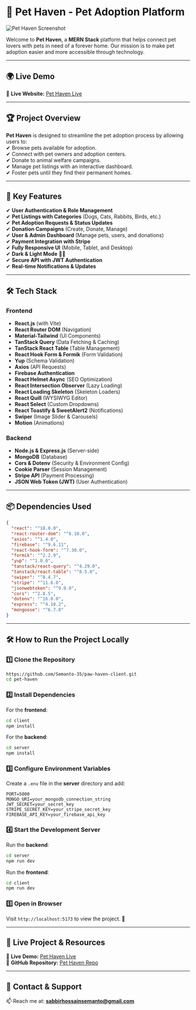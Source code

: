 
# 🐾 **Pet Haven - Pet Adoption Platform**  

![Pet Haven Screenshot](https://your-image-url.com)  

Welcome to **Pet Haven**, a **MERN Stack** platform that helps connect pet lovers with pets in need of a forever home. Our mission is to make pet adoption easier and more accessible through technology.  

---

## 🌍 **Live Demo**  
🔗 **Live Website:** [Pet Haven Live](https://paw-haven-39454.web.app/)  

---

## 🏆 **Project Overview**  
**Pet Haven** is designed to streamline the pet adoption process by allowing users to:  
✔ Browse pets available for adoption.  
✔ Connect with pet owners and adoption centers.  
✔ Donate to animal welfare campaigns.  
✔ Manage pet listings with an interactive dashboard.  
✔ Foster pets until they find their permanent homes.  

---

## 🚀 **Key Features**  
✔ **User Authentication & Role Management**  
✔ **Pet Listings with Categories** (Dogs, Cats, Rabbits, Birds, etc.)  
✔ **Pet Adoption Requests & Status Updates**  
✔ **Donation Campaigns** (Create, Donate, Manage)  
✔ **User & Admin Dashboard** (Manage pets, users, and donations)  
✔ **Payment Integration with Stripe**  
✔ **Fully Responsive UI** (Mobile, Tablet, and Desktop)  
✔ **Dark & Light Mode** 🌙🌞  
✔ **Secure API with JWT Authentication**  
✔ **Real-time Notifications & Updates**  

---

## 🛠️ **Tech Stack**  

### **Frontend**  
- **React.js** (with Vite)  
- **React Router DOM** (Navigation)  
- **Material-Tailwind** (UI Components)  
- **TanStack Query** (Data Fetching & Caching)  
- **TanStack React Table** (Table Management)  
- **React Hook Form & Formik** (Form Validation)  
- **Yup** (Schema Validation)  
- **Axios** (API Requests)  
- **Firebase Authentication**  
- **React Helmet Async** (SEO Optimization)  
- **React Intersection Observer** (Lazy Loading)  
- **React Loading Skeleton** (Skeleton Loaders)  
- **React Quill** (WYSIWYG Editor)  
- **React Select** (Custom Dropdowns)  
- **React Toastify & SweetAlert2** (Notifications)  
- **Swiper** (Image Slider & Carousels)  
- **Motion** (Animations)  

### **Backend**  
- **Node.js & Express.js** (Server-side)  
- **MongoDB** (Database)  
- **Cors & Dotenv** (Security & Environment Config)  
- **Cookie Parser** (Session Management)  
- **Stripe API** (Payment Processing)  
- **JSON Web Token (JWT)** (User Authentication)  

---

## 📦 **Dependencies Used**  

```json
{
  "react": "^18.0.0",
  "react-router-dom": "^6.10.0",
  "axios": "^1.4.0",
  "firebase": "^9.6.11",
  "react-hook-form": "^7.30.0",
  "formik": "^2.2.9",
  "yup": "^1.0.0",
  "tanstack/react-query": "^4.29.0",
  "tanstack/react-table": "^8.5.0",
  "swiper": "^8.4.7",
  "stripe": "^11.6.0",
  "jsonwebtoken": "^9.0.0",
  "cors": "^2.8.5",
  "dotenv": "^16.0.0",
  "express": "^4.18.2",
  "mongoose": "^6.7.0"
}
```

---

## 🛠️ **How to Run the Project Locally**  

### **1️⃣ Clone the Repository**  
```bash
https://github.com/Semanto-35/paw-haven-client.git
cd pet-haven
```

### **2️⃣ Install Dependencies**  
For the **frontend**:  
```bash
cd client
npm install
```
For the **backend**:  
```bash
cd server
npm install
```

### **3️⃣ Configure Environment Variables**  
Create a `.env` file in the **server** directory and add:  
```env
PORT=5000
MONGO_URI=your_mongodb_connection_string
JWT_SECRET=your_secret_key
STRIPE_SECRET_KEY=your_stripe_secret_key
FIREBASE_API_KEY=your_firebase_api_key
```

### **4️⃣ Start the Development Server**  
Run the **backend**:  
```bash
cd server
npm run dev
```
Run the **frontend**:  
```bash
cd client
npm run dev
```

### **5️⃣ Open in Browser**  
Visit `http://localhost:5173` to view the project. 🚀  

---

## 🔗 **Live Project & Resources**  
🔗 **Live Demo:** [Pet Haven Live](https://paw-haven-39454.web.app/)  
📂 **GitHub Repository:** [Pet Haven Repo](https://github.com/Semanto-35/paw-haven-client) 

---

## 📧 **Contact & Support**  
📫 Reach me at: [**sabbirhossainsemanto@gmail.com**](mailto:sabbirhossainsemanto@gmail.com)  
